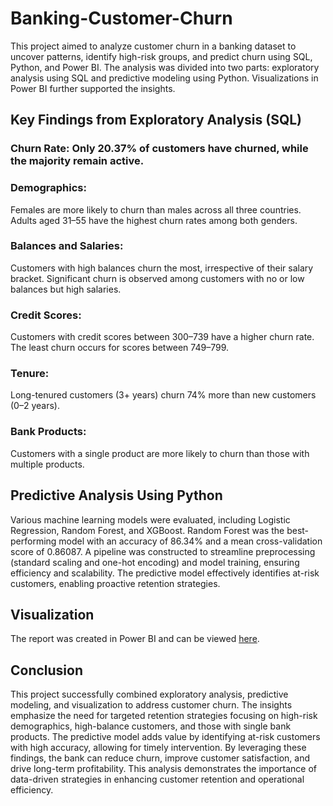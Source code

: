# Banking-Customer-Churn
This project aimed to analyze customer churn in a banking dataset to uncover patterns, identify high-risk groups, and predict churn using SQL, Python, and Power BI. The analysis was divided into two parts: exploratory analysis using SQL and predictive modeling using Python. Visualizations in Power BI further supported the insights.
## Key Findings from Exploratory Analysis (SQL)
### Churn Rate: Only 20.37% of customers have churned, while the majority remain active.
### Demographics:
Females are more likely to churn than males across all three countries.
Adults aged 31–55 have the highest churn rates among both genders.
### Balances and Salaries:
Customers with high balances churn the most, irrespective of their salary bracket.
Significant churn is observed among customers with no or low balances but high salaries.
### Credit Scores:
Customers with credit scores between 300–739 have a higher churn rate.
The least churn occurs for scores between 749–799.
### Tenure:
Long-tenured customers (3+ years) churn 74% more than new customers (0–2 years).
### Bank Products:
Customers with a single product are more likely to churn than those with multiple products.
## Predictive Analysis Using Python
Various machine learning models were evaluated, including Logistic Regression, Random Forest, and XGBoost.
Random Forest was the best-performing model with an accuracy of 86.34% and a mean cross-validation score of 0.86087.
A pipeline was constructed to streamline preprocessing (standard scaling and one-hot encoding) and model training, ensuring efficiency and scalability.
The predictive model effectively identifies at-risk customers, enabling proactive retention strategies.

## Visualization 
The report was created in Power BI and can be viewed [here](https://app.powerbi.com/view?r=eyJrIjoiMGE5ZGJmMjUtZTk4Mi00ZGUyLWE1OWItZDI4MWVhNGY2YmM2IiwidCI6ImFmNzY1ZWQ5LWRlNzctNGY0OC04MWRlLTUzNTk0NzFmNTQwMyJ9).

## Conclusion
This project successfully combined exploratory analysis, predictive modeling, and visualization to address customer churn. The insights emphasize the need for targeted retention strategies focusing on high-risk demographics, high-balance customers, and those with single bank products. The predictive model adds value by identifying at-risk customers with high accuracy, allowing for timely intervention. By leveraging these findings, the bank can reduce churn, improve customer satisfaction, and drive long-term profitability. This analysis demonstrates the importance of data-driven strategies in enhancing customer retention and operational efficiency.
